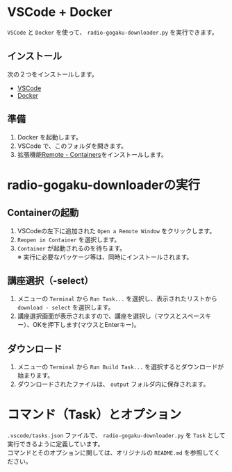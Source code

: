 # VSCode + Docker

`VSCode` と `Docker` を使って、 `radio-gogaku-downloader.py` を実行できます。  


## インストール

次の２つをインストールします。

- [VSCode](https://code.visualstudio.com/download)
- [Docker](https://www.docker.com/get-started/)


## 準備

1. Docker を起動します。
1. VSCode で、このフォルダを開きます。
1. 拡張機能[Remote - Containers](ms-vscode-remote.remote-containers)をインストールします。


# radio-gogaku-downloaderの実行

## Containerの起動

1. VSCodeの左下に追加された `Open a Remote Window` をクリックします。
1. `Reopen in Container` を選択します。
1. `Container` が起動されるのを待ちます。  
※ 実行に必要なパッケージ等は、同時にインストールされます。


## 講座選択（-select）

1. メニューの `Terminal` から `Run Task...` を選択し、表示されたリストから `download - select` を選択します。
1. 講座選択画面が表示されますので、講座を選択し（マウスとスペースキー）、OKを押下します(マウスとEnterキー)。


## ダウンロード

1. メニューの `Terminal` から `Run Build Task...` を選択するとダウンロードが始まります。
1. ダウンロードされたファイルは、 `output` フォルダ内に保存されます。


# コマンド（Task）とオプション

`.vscode/tasks.json` ファイルで、 `radio-gogaku-downloader.py` を `Task` として実行できるように定義しています。  
コマンドとそのオプションに関しては、オリジナルの `README.md` を参照してください。  

